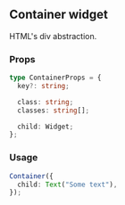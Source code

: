 ## Container widget

HTML's div abstraction.

### Props

```typescript
type ContainerProps = {
  key?: string;

  class: string;
  classes: string[];

  child: Widget;
};
```

### Usage

```typescript
Container({
  child: Text("Some text"),
});
```
